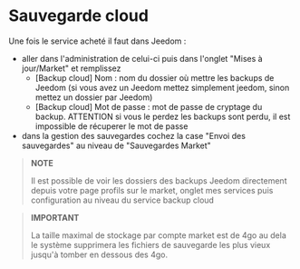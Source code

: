 # Sauvegarde cloud

Une fois le service acheté il faut dans Jeedom : 

- aller dans l'administration de celui-ci puis dans l'onglet "Mises à jour/Market" et remplissez
  - [Backup cloud] Nom : nom du dossier où mettre les backups de Jeedom (si vous avez un Jeedom mettez simplement jeedom, sinon mettez un dossier par Jeedom)
  - [Backup cloud] Mot de passe : mot de passe de cryptage du backup. ATTENTION si vous le perdez les backups sont perdu, il est impossible de récuperer le mot de passe
- dans la gestion des sauvegardes cochez la case "Envoi des sauvegardes" au niveau de "Sauvegardes Market"

>**NOTE**
>
>Il est possible de voir les dossiers des backups Jeedom directement depuis votre page profils sur le market, onglet mes services puis configuration au niveau du service backup cloud

>**IMPORTANT**
>
>La taille maximal de stockage par compte market est de 4go au dela le système supprimera les fichiers de sauvegarde les plus vieux jusqu'à tomber en dessous des 4go.
